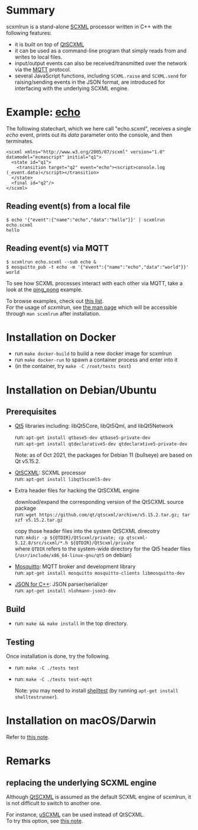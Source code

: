 # Summary

scxmlrun is a stand-alone [SCXML](https://www.w3.org/TR/scxml/) processor
written in C++
with the following features:

- it is built on top of [QtSCXML](https://doc.qt.io/qt-5/qtscxml-overview.html)  
- it can be used as a command-line program that simply reads from and writes to local files.
- input/output events can also be received/transmitted over the network via the [MQTT](https://mqtt.org/) protocol.  
- several JavaScript functions, including `SCXML.raise` and `SCXML.send` for raising/sending events in the JSON format, are introduced for interfacing with the underlying SCXML engine.

# Example: [echo](examples/echo/README.md)

The following statechart, which we here call "echo.scxml", receives a single _echo_ event, prints out its _data_ parameter onto the console, and then terminates.

```
<scxml xmlns="http://www.w3.org/2005/07/scxml" version="1.0" datamodel="ecmascript" initial="q1">  
  <state id="q1">  
    <transition target="q2" event="echo"><script>console.log (_event.data)</script></transition>  
  </state>  
  <final id="q2"/>  
</scxml>
```

## Reading event(s) from a local file

```
$ echo '{"event":{"name":"echo","data":"hello"}}' | scxmlrun echo.scxml  
hello
```

## Reading event(s) via MQTT

```
$ scxmlrun echo.scxml --sub echo &  
$ mosquitto_pub -t echo -m '{"event":{"name":"echo","data":"world"}}'  
world
```

To see how SCXML processes interact with each other via MQTT,
take a look at the [ping\_pong](examples/ping_pong/README.md) example.  

To browse examples,
check out [this list](examples/README.md).  
For the usage of _scxmlrun_,
see [the man page](https://ldltools.github.io/docs/man/scxmlrun.html)
which will be accessible through `man scxmlrun` after installation.

# Installation on Docker

- run `make docker-build` to build a new docker image for scxmlrun
- run `make docker-run` to spawn a container process and enter into it
- (in the container, try `make -C /root/tests test`)

# Installation on Debian/Ubuntu

## Prerequisites

- [Qt5](http://doc.qt.io/qt-5/) libraries including:
  libQt5Core, libQt5Qml, and libQt5Network  

  run: `apt-get install qtbase5-dev qtbase5-private-dev`  
  run: `apt-get install qtdeclarative5-dev qtdeclarative5-private-dev`  

  Note: as of Oct 2021, the packages for Debian 11 (bullseye) are based on Qt v5.15.2.

- [QtSCXML](https://doc.qt.io/qt-5/qtscxml-overview.html): SCXML processor  
  run: `apt-get install libqt5scxml5-dev`

- Extra header files for hacking the QtSCXML engine

  download/expand the corresponding version of the QtSCXML source package  
  run: `wget https://github.com/qt/qtscxml/archive/v5.15.2.tar.gz; tar xzf v5.15.2.tar.gz`

  copy those header files into the system QtSCXML direcotry  
  run: `mkdir -p ${QTDIR}/QtScxml/private; cp qtscxml-5.12.8/src/scxml/*.h ${QTDIR}/QtScxml/private`  
  where `QTDIR` refers to the system-wide directory for the Qt5 header files
  (`/usr/include/x86_64-linux-gnu/qt5` on debian)

- [Mosquitto](https://mosquitto.org): MQTT broker and development library  
  run: `apt-get install mosquitto mosquitto-clients libmosquitto-dev`  

- [JSON for C++](https://github.com/nlohmann/json): JSON parser/serializer  
  run: `apt-get install nlohmann-json3-dev`

## Build
- run: `make && make install` in the top directory.

## Testing

Once installation is done, try the following.

- run: `make -C ./tests test`

- run: `make -C ./tests test-mqtt`

  Note: you may need to install [shelltest](https://github.com/simonmichael/shelltestrunner) (by running `apt-get install shelltestrunner`).

# Installation on macOS/Darwin

Refer to [this note](docs/macos.md).

# Remarks

## replacing the underlying SCXML engine

Although
[QtSCXML](https://doc.qt.io/qt-5/qtscxml-overview.html)
is assumed as the default SCXML engine of scxmlrun,
it is not difficult to switch to another one.

For instance,
[uSCXML](https://github.com/tklab-tud/uscxml) can be used
instead of QtSCXML.  
To try this option, see [this note](docs/uScxml.md).

